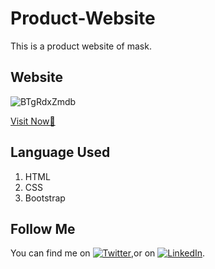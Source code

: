 # Product-Website
This is a product website of mask.

## Website
![BTgRdxZmdb](https://user-images.githubusercontent.com/78084828/128723053-1373b3f3-f834-4fe6-8ee9-d4f2dc5523d3.gif)

[Visit Now🚀](https://shubhamashish33.github.io/Product-Website/)

## Language Used
1. HTML
2. CSS
3. Bootstrap 

## Follow Me
You can find me on [![Twitter][1.2]][1],or on [![LinkedIn][2.2]][2].

[1.2]: http://i.imgur.com/wWzX9uB.png (twitter icon without padding)
[2.2]: https://raw.githubusercontent.com/MartinHeinz/MartinHeinz/master/linkedin-3-16.png (LinkedIn icon without padding)

[1]: https://twitter.com/imaashish_
[2]: https://www.linkedin.com/in/shubham-ashish-81a6a01b2/
